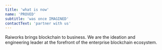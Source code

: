 ```yaml
---
title: 'what is now'
name: 'PROVED'
subtitle: 'was once IMAGINED'
contactText: 'partner with us'
---
```


Raiworks brings blockchain to business. We are the ideation and engineering leader at the forefront of the enterprise blockchain ecosystem.
